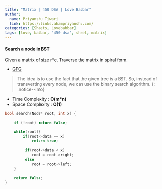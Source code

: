 ```yaml
---
title: "Matrix | 450 DSA | Love Babbar"
author:
  name: Priyanshu Tiwari
  link: https://links.ahampriyanshu.com/
categories: [Sheets, Lovebabbar]
tags: [love, babbar, '450 dsa', sheet, matrix]
---
```


#### Search a node in BST

Given a matrix of size r*c. Traverse the matrix in spiral form.

* [GFG](https://practice.geeksforgeeks.org/problems/spirally-traversing-a-matrix-1587115621/1)

> The idea is to use the fact that the given tree is a BST. So, instead of transverting every node, we can use the binary search algorithm.
{: .notice--info}

* Time Complexity : **O(m*n)** 
* Space Complexity : **O(1)**

```cpp
bool search(Node* root, int x) {
    
    if (!root) return false;
    
    while(root){       
        if(root->data == x)
            return true;
        
         if(root->data < x)
            root = root->right;
         else
            root = root->left;   
    }

    return false;
}
```